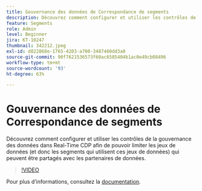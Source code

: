 ```yaml
---
title: Gouvernance des données de Correspondance de segments
description: Découvrez comment configurer et utiliser les contrôles de gouvernance des données dans Real-Time CDP afin de pouvoir limiter les jeux de données (et donc les segments qui utilisent ces jeux de données...) (Les descriptions doivent comporter entre 60 et 160 caractères).
feature: Segments
role: Admin
level: Beginner
jira: KT-10247
thumbnail: 342212.jpeg
exl-id: d822868e-1765-4203-a700-3487460dd3a0
source-git-commit: 90f7621536573f60ac6585404b1ac0e49cb08496
workflow-type: tm+mt
source-wordcount: '93'
ht-degree: 63%

---
```


# Gouvernance des données de Correspondance de segments

Découvrez comment configurer et utiliser les contrôles de la gouvernance des données dans Real-Time CDP afin de pouvoir limiter les jeux de données (et donc les segments qui utilisent ces jeux de données) qui peuvent être partagés avec les partenaires de données.

>[!VIDEO](https://video.tv.adobe.com/v/342212/?quality=12&learn=on)

Pour plus dʼinformations, consultez la [documentation](https://experienceleague.adobe.com/docs/experience-platform/segmentation/ui/segment-match/overview.html?lang=fr).
